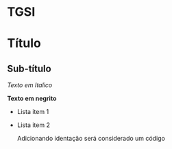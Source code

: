 # TGSI

Título
==============

Sub-título
--------------

*Texto em Italico*

**Texto em negrito**

- Lista item 1
- Lista item 2

    Adicionando identação será considerado um código
